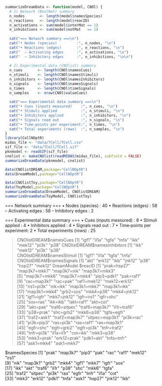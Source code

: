 ```r
summarizeDreamData <- function(model, CNOl) {
  # 1) Network (BoolNet) summary
  n_nodes       <- length(model$namesSpecies)
  n_reactions   <- length(model$reacID)
  n_activations <- sum(model$interMat == 1)
  n_inhibitions <- sum(model$notMat   == 1)
  
  cat("=== Network summary ===\n")
  cat("• Nodes (species)         :", n_nodes, "\n")
  cat("• Reactions (edges)       :", n_reactions, "\n")
  cat("  – Activating edges      :", n_activations, "\n")
  cat("  – Inhibitory edges      :", n_inhibitions, "\n\n")
  
  # 2) Experimental data (CNOlist) summary
  n_cues       <- length(CNOl$namesCues)
  n_stimuli    <- length(CNOl$namesStimuli)
  n_inhibitors <- length(CNOl$namesInhibitors)
  n_signals    <- length(CNOl$namesSignals)
  n_times      <- length(CNOl$timeSignals)
  n_samples    <- nrow(CNOl$valueCues)
  
  cat("=== Experimental data summary ===\n")
  cat("• Cues (inputs measured)    :", n_cues, "\n")
  cat("• Stimuli applied           :", n_stimuli, "\n")
  cat("• Inhibitors applied        :", n_inhibitors, "\n")
  cat("• Signals read out          :", n_signals, "\n")
  cat("• Time‐points per experiment:", n_times, "\n")
  cat("• Total experiments (rows)  :", n_samples, "\n")
}
library(CellNOptR)
midas_file <- "data/TCell/TCell.csv"
sif_file <- "data/TCell/TCell.sif"
pknmodel <- readSIF(sif_file)
cnolist <- makeCNOlist(readMIDAS(midas_file), subfield = FALSE)  
summarizeDreamData(pknmodel, cnolist)

data(CNOlistDREAM,package="CellNOptR")
data(DreamModel,package="CellNOptR")

data(CNOlistToy,package="CellNOptR")
data(ToyModel,package="CellNOptR")
summarizeDreamData(DreamModel, CNOlistDREAM)
summarizeDreamData(ToyModel, CNOlistToy)

```
=== Network summary ===
• Nodes (species)         : 40 
• Reactions (edges)       : 58 
  – Activating edges      : 58 
  – Inhibitory edges      : 2 

=== Experimental data summary ===
• Cues (inputs measured)    : 8 
• Stimuli applied           : 4 
• Inhibitors applied        : 4 
• Signals read out          : 7 
• Time‐points per experiment: 2 
• Total experiments (rows)  : 25


> CNOlistDREAM$namesCues
[1] "igf1"  "il1a"  "tgfa"  "tnfa"  "ikk"   "mek12" "pi3k"  "p38"  
> CNOlistDREAM$namesInhibitors
[1] "ikk"   "mek12" "pi3k"  "p38"  
> CNOlistDREAM$namesStimuli
[1] "igf1" "il1a" "tgfa" "tnfa"
> CNOlistDREAM$namesSignals
[1] "akt"   "erk12" "ikb"   "jnk12" "p38"   "hsp27" "mek12"
> DreamModel
$reacID
 [1] "prak=hsp27"    "map3k7=mkk7"   "map3k7=nik"    "map3k7=mkk3"  
 [5] "map3k7=mkk6"   "map3k7=mkk4"   "pip3=pdk1"     "pak=raf1"     
 [9] "rac=map3k1"    "rac=pak"       "raf1=mek12"    "mek12=erk12"  
[13] "irs1=pi3k"     "nik=ikk"       "map3k1=mkk7"   "map3k1=ikk"   
[17] "map3k1=mkk4"   "grb2=sos"      "mkk4=p38"      "mkk4=jnk12"   
[21] "igf1=igfr"     "mkk7=jnk12"    "igfr=irs1"     "igfr=shc"     
[25] "sos=ras"       "ikk=ikb"       "!akt=raf1"     "akt=cot"      
[29] "!akt=pak"      "traf6=sitpec"  "traf6=map3k7"  "il1r=traf6"   
[33] "p38=prak"      "shc=grb2"      "mkk6=p38"      "tgfa=egfr"    
[37] "traf2=ask1"    "traf2=map3k7"  "sitpec=map3k1" "pi3k=rac"     
[41] "pi3k=pip3"     "ras=pi3k"      "ras=raf1"      "ras=map3k1"   
[45] "egfr=shc"      "egfr=grb2"     "egfr=pi3k"     "tnfr=traf2"   
[49] "tnfr=pi3k"     "il1a=il1r"     "cot=ikk"       "mkk3=p38"     
[53] "mkk3=prak"     "erk12=prak"    "pdk1=akt"      "tnfa=tnfr"    
[57] "ask1=mkk4"     "ask1=mkk7"    

$namesSpecies
 [1] "prak"   "map3k7" "pip3"   "pak"    "rac"    "raf1"   "mek12"  "irs1"  
 [9] "nik"    "map3k1" "grb2"   "mkk4"   "igf1"   "mkk7"   "igfr"   "sos"   
[17] "ikk"    "akt"    "traf6"  "il1r"   "p38"    "shc"    "mkk6"   "tgfa"  
[25] "traf2"  "sitpec" "pi3k"   "ras"    "egfr"   "tnfr"   "il1a"   "cot"   
[33] "mkk3"   "erk12"  "pdk1"   "tnfa"   "ask1"   "hsp27"  "jnk12"  "ikb" 

